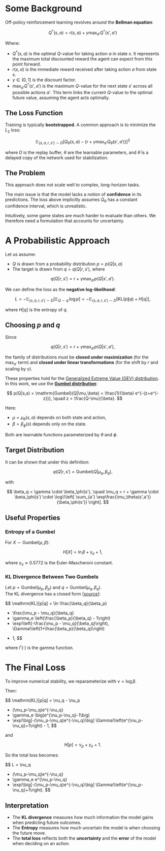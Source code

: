 # Some Background

Off-policy reinforcement learning revolves around the **Bellman equation**:

$$
Q^*(s,a) = r(s,a) + \gamma \max_{a'} Q^*(s',a')
$$

Where:

- $Q^*(s,a)$ is the optimal $Q$-value for taking action $a$ in state $s$. It represents the maximum total discounted reward the agent can expect from this point forward.
- $r(s,a)$ is the immediate reward received after taking action $a$ from state $s$.
- $\gamma \in (0,1]$ is the discount factor.
- $\max_{a'}Q^*(s',a')$ is the maximum $Q$-value for the next state $s'$ across all possible actions $a'$. This term links the current $Q$-value to the optimal future value, assuming the agent acts optimally.


## The Loss Function

Training is typically **bootstrapped**. A common approach is to minimize the $L_2$ loss:

$$
\mathbb{E}_{\{s,a,r,s'\}\sim D}\left[ Q_\theta(s,a) - \left( r + \gamma \max_{a'} Q_{\bar\theta}(s',a') \right) \right]^2
$$

where $D$ is the replay buffer, $\theta$ are the learnable parameters, and $\bar\theta$ is a delayed copy of the network used for stabilization.


## The Problem

This approach does not scale well to complex, long-horizon tasks.  

The main issue is that the model lacks a notion of **confidence** in its predictions. The loss above implicitly assumes $Q_\theta$ has a constant confidence interval, which is unrealistic.  

Intuitively, some game states are much harder to evaluate than others. We therefore need a formulation that accounts for uncertainty.


# A Probabilistic Approach

Let us assume:

- $Q$ is drawn from a probability distribution $p = p(Q|s,a)$  
- The target is drawn from $q = q(Q|r,s')$, where

$$
q(Q|r,s') = r + \gamma \max_{a'} p(Q|s',a').
$$

We can define the loss as the **negative log-likelihood**:

$$
L = -\mathbb{E}_{\{s,a,r,s'\}\sim D} \Big[ \mathbb{E}_{Q\sim q}\,\log p \Big]
   = -\mathbb{E}_{\{s,a,r,s'\}\sim D} \Big[ \mathrm{KL}(p\|q) + H[q] \Big],
$$

where $H[q]$ is the entropy of $q$.


## Choosing $p$ and $q$

Since

$$
q(Q|r,s') = r + \gamma \max_{a'} p(Q|s',a'),
$$

the family of distributions must be **closed under maximization** (for the $\max_{a'}$ term) and **closed under linear transformations** (for the shift by $r$ and scaling by $\gamma$).

These properties hold for the [Generalized Extreme Value (GEV) distribution](https://en.wikipedia.org/wiki/Generalized_extreme_value_distribution).  
In this work, we use the [**Gumbel distribution**](https://en.wikipedia.org/wiki/Gumbel_distribution):

$$
p(Q|s,a) = \mathrm{Gumbel}(Q|\mu,\beta) 
= \frac{1}{\beta} e^{-(z+e^{-z})}, 
\quad z = \frac{Q-\mu}{\beta}.
$$

Here:

- $\mu = \mu_\theta(s,a)$ depends on both state and action,  
- $\beta = \beta_\phi(s)$ depends only on the state.  

Both are learnable functions parameterized by $\theta$ and $\phi$.


## Target Distribution

It can be shown that under this definition:

$$
q(Q|r,s') = \mathrm{Gumbel}(Q|\mu_q,\beta_q),
$$

with

$$
\beta_q = \gamma \cdot \beta_\phi(s'), \quad
\mu_q = r + \gamma \cdot \beta_\phi(s') \cdot 
\log\!\left[ \sum_{a'} \exp\frac{\mu_\theta(s',a')}{\beta_\phi(s')} \right].
$$


## Useful Properties

### Entropy of a Gumbel

For $X \sim \mathrm{Gumbel}(\mu,\beta)$:

$$
H[X] = \ln \beta + \gamma_e + 1,
$$

where $\gamma_e \approx 0.5772$ is the Euler–Mascheroni constant.


### KL Divergence Between Two Gumbels

Let $p = \mathrm{Gumbel}(\mu_p,\beta_p)$ and $q = \mathrm{Gumbel}(\mu_q,\beta_q)$.  
The KL divergence has a closed form [[source](https://mast.queensu.ca/~communications/Papers/gil-msc11.pdf)]:

$$
\mathrm{KL}[p\|q] =
\ln \frac{\beta_q}{\beta_p}
+ \frac{\mu_p - \mu_q}{\beta_q}
+ \gamma_e \left(\frac{\beta_p}{\beta_q} - 1\right)
+ \exp\!\left(-\frac{\mu_p - \mu_q}{\beta_q}\right)\,
\Gamma\!\left(1+\frac{\beta_p}{\beta_q}\right)
- 1,
$$

where $\Gamma(\cdot)$ is the gamma function.


# The Final Loss

To improve numerical stability, we reparameterize with $\nu = \log \beta$.  

Then:

$$
\mathrm{KL}[p\|q] =
\nu_q - \nu_p 
+ (\mu_p-\mu_q)e^{-\nu_q} 
+ \gamma_e \big(e^{\nu_p-\nu_q}-1\big) 
+ \exp\!\big[-(\mu_p-\mu_q)e^{-\nu_q}\big] \Gamma\!\left(e^{\nu_p-\nu_q}+1\right) - 1,
$$

and

$$
H[p] = \nu_p + \gamma_e + 1.
$$

So the total loss becomes:

$$
L = \nu_q 
  + (\mu_p-\mu_q)e^{-\nu_q} 
  + \gamma_e e^{\nu_p-\nu_q} 
  + \exp\!\big[-(\mu_p-\mu_q)e^{-\nu_q}\big] \Gamma\!\left(e^{\nu_p-\nu_q}+1\right).
$$


## Interpretation

- The **KL divergence** measures how much information the model gains when predicting future outcomes.  
- The **Entropy** measures how much uncertain the model is when choosing the future move.  
- The **total loss** reflects both the **uncertainty** and the **error** of the model when deciding on an action.  


